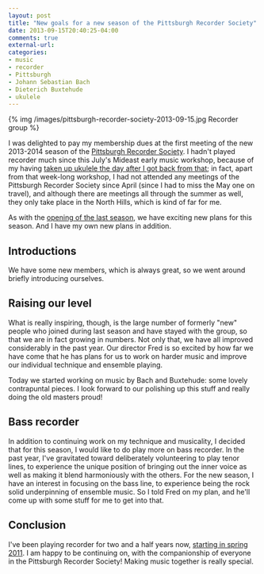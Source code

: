```yaml
---
layout: post
title: "New goals for a new season of the Pittsburgh Recorder Society"
date: 2013-09-15T20:40:25-04:00
comments: true
external-url: 
categories: 
- music
- recorder
- Pittsburgh
- Johann Sebastian Bach
- Dieterich Buxtehude
- ukulele
---
```

{% img /images/pittsburgh-recorder-society-2013-09-15.jpg Recorder group %}

I was delighted to pay my membership dues at the first meeting of the new 2013-2014 season of the [Pittsburgh Recorder Society](http://www.facebook.com/PittsburghRecorderSociety). I hadn't played recorder much since this July's Mideast early music workshop, because of my having [taken up ukulele the day after I got back from that](/blog/2013/08/23/another-unexpected-life-change-one-month-of-learning-to-play-ukulele/); in fact, apart from that week-long workshop, I had not attended any meetings of the Pittsburgh Recorder Society since April (since I had to miss the May one on travel), and although there are meetings all through the summer as well, they only take place in the North Hills, which is kind of far for me.

As with the [opening of the last season](/blog/2012/09/16/excited-by-the-new-season-of-the-pittsburgh-recorder-society/), we have exciting new plans for this season. And I have my own new plans in addition.

<!--more-->

## Introductions

We have some new members, which is always great, so we went around briefly introducing ourselves.

## Raising our level

 What is really inspiring, though, is the large number of formerly "new" people who joined during last season and have stayed with the group, so that we are in fact growing in numbers. Not only that, we have all improved considerably in the past year. Our director Fred is so excited by how far we have come that he has plans for us to work on harder music and improve our individual technique and ensemble playing.

Today we started working on music by Bach and Buxtehude: some lovely contrapuntal pieces. I look forward to our polishing up this stuff and really doing the old masters proud!

## Bass recorder

In addition to continuing work on my technique and musicality, I decided that for this season, I would like to do play more on bass recorder. In the past year, I've gravitated toward deliberately volunteering to play tenor lines, to experience the unique position of bringing out the inner voice as well as making it blend harmoniously with the others. For the new season, I have an interest in focusing on the bass line, to experience being the rock solid underpinning of ensemble music. So I told Fred on my plan, and he'll come up with some stuff for me to get into that.

## Conclusion

I've been playing recorder for two and a half years now, [starting in spring 2011](/blog/2013/02/23/celebrating-two-years-of-playing-recorder/). I am happy to be continuing on, with the companionship of everyone in the Pittsburgh Recorder Society! Making music together is really special.
